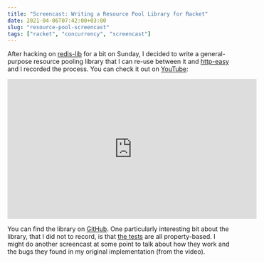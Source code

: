 ```yaml
---
title: "Screencast: Writing a Resource Pool Library for Racket"
date: 2021-04-06T07:42:00+03:00
slug: "resource-pool-screencast"
tags: ["racket", "concurrency", "screencast"]
---
```


After hacking on [redis-lib] for a bit on Sunday, I decided to write a
general-purpose resource pooling library that I can re-use between it
and [http-easy] and I recorded the process.  You can check it out on
[YouTube][video]:

<div align="center">
  <iframe width="560" height="315" src="https://www.youtube-nocookie.com/embed/qzvZoiIxbmE" title="YouTube video player" frameborder="0" allow="accelerometer; autoplay; clipboard-write; encrypted-media; gyroscope; picture-in-picture" allowfullscreen></iframe>
</div>

You can find the library on [GitHub][lib].  One particularly
interesting bit about the library, that I did not to record, is that
[the tests][tests] are all property-based.  I might do another
screencast at some point to talk about how they work and the bugs they
found in my original implementation (from the video).


[lib]: https://github.com/bogdanp/racket-resource-pool
[redis-lib]: https://github.com/bogdanp/racket-redis
[http-easy]: https://github.com/bogdanp/racket-http-easy
[video]: https://www.youtube.com/watch?v=qzvZoiIxbmE
[tests]: https://github.com/Bogdanp/racket-resource-pool/blob/c6e82f0cb610f32beeef700ce897f613cb732fb6/resource-pool/test/data/pool.rkt
